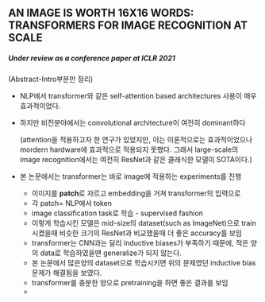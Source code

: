 ## AN IMAGE IS WORTH 16X16 WORDS: TRANSFORMERS FOR IMAGE RECOGNITION AT SCALE

##### Under review as a conference paper at ICLR 2021

(Abstract-Intro부분만 정리)



- NLP에서 transformer와 같은 self-attention based architectures 사용이 매우 효과적이었다.

- 하지만 비전분야에서는 convolutional architecture이 여전히 dominant하다

   (attention을 적용하고자 한 연구가 있었지만, 이는 이론적으로는 효과적이었으나 mordern hardware에 효과적으로 적용되지 못했다. 그래서 large-scale의 image recognition에서는 여전히 ResNet과 같은 클래식한 모델이 SOTA이다.)



- 본 논문에서는 transformer는 바로 image에 적용하는 experiments를 진행
  - 이미지를 **patch**로 자르고 embedding을 거쳐 transformer의 입력으로
  - 각 patch= NLP에서 token
  - image classification task로 학습 - supervised fashion
  - 이렇게 학습시킨 모델은 mid-size의 dataset(such as ImageNet)으로 train시켰을때 비슷한 크기의 ResNet과 비교했을때 더 좋은 accuracy를 보임
  - transformer는 CNN과는 달리 inductive biases가 부족하기 때문에, 적은 양의 data로 학습하였을땐 generalize가 되지 않는다.
  - 본 논문에서 많은양의 dataset으로 학습시키면 위의 문제였던 inductive bias 문제가 해결됨을 보였다.
  - transformer를 충분한 양으로 pretraining을 하면 좋은 결과를 보임
  - 
